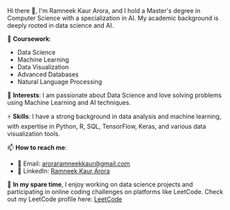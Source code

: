Hi there 👋, I'm Ramneek Kaur Arora, and I hold a Master's degree in Computer Science with a specialization in AI. My academic background is deeply rooted in data science and AI.

📖 **Coursework**: 
- Data Science
- Machine Learning
- Data Visualization
- Advanced Databases
- Natural Language Processing

🔭 **Interests**: I am passionate about Data Science and love solving problems using Machine Learning and AI techniques.

⚡ **Skills**: I have a strong background in data analysis and machine learning, with expertise in Python, R, SQL, TensorFlow, Keras, and various data visualization tools.

📫 **How to reach me**:
- 📧 Email: aroraramneekkaur@gmail.com
- 🤝 LinkedIn: [Ramneek Kaur Arora](https://linkedin.com/in/ramneekkaurarora)

🌱 **In my spare time**, I enjoy working on data science projects and participating in online coding challenges on platforms like LeetCode. Check out my LeetCode profile here: [LeetCode](https://leetcode.com/u/Ramneek10/)
